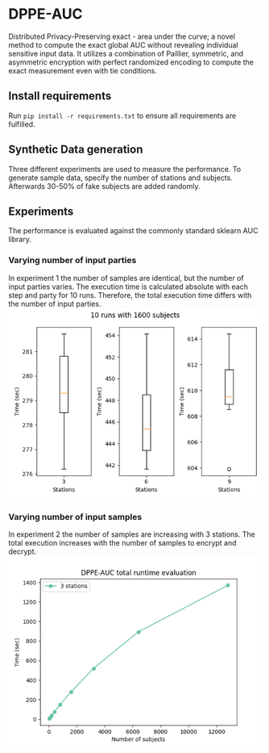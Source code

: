 # DPPE-AUC
Distributed Privacy-Preserving exact - area under the curve; a novel method to compute the exact global AUC without revealing individual sensitive input data. It utilizes a combination of Paillier, symmetric, and asymmetric encryption with perfect randomized encoding to compute the exact measurement even with tie conditions. 
## Install requirements
Run `pip install -r requirements.txt` to ensure all requirements are fulfilled.

## Synthetic Data generation
Three different experiments are used to measure the performance.
To generate sample data, specify the number of stations and subjects. Afterwards 30-50% of fake subjects are added randomly.

## Experiments
The performance is evaluated against the commonly standard sklearn AUC library.

### Varying number of input parties
In experiment 1 the number of samples are identical, but the number of input parties varies.
The execution time is calculated absolute with each step and party for 10 runs. Therefore, the total execution time differs with the number of input parties.
![plot](./exp1_sub.png)

### Varying number of input samples
In experiment 2 the number of samples are increasing with 3 stations.
The total execution increases with the number of samples to encrypt and decrypt.
![plot](./exp2.png)
